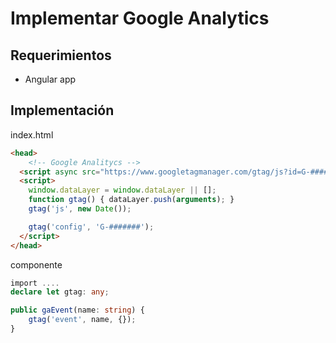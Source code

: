# Implementar Google Analytics

## Requerimientos

- Angular app

## Implementación

index.html
```html
<head>
    <!-- Google Analitycs -->
  <script async src="https://www.googletagmanager.com/gtag/js?id=G-########"></script>
  <script>
    window.dataLayer = window.dataLayer || [];
    function gtag() { dataLayer.push(arguments); }
    gtag('js', new Date());

    gtag('config', 'G-#######');
  </script>
</head>
```

componente
```typescript
import ....
declare let gtag: any;

public gaEvent(name: string) {
    gtag('event', name, {});
}
```